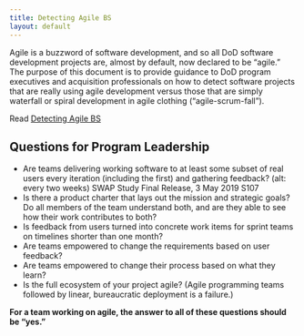 ```yaml
---
title: Detecting Agile BS
layout: default
---
```


Agile is a buzzword of software development, and so all DoD software development projects are, almost by default, now declared to be “agile.” The purpose of this document is to provide guidance to DoD program executives and acquisition professionals on how to detect software projects that are really using agile development versus those that are simply waterfall or spiral development in agile clothing (“agile-scrum-fall”). 

Read [Detecting Agile BS](https://media.defense.gov/2019/May/02/2002127286/-1/-1/0/DIBGUIDEDETECTINGAGILEBS.PDF)


## Questions for Program Leadership
- Are teams delivering working software to at least some subset of real users every iteration (including the first) and gathering feedback? (alt: every two weeks) SWAP Study Final Release, 3 May 2019 S107
- Is there a product charter that lays out the mission and strategic goals? Do all members of the team understand both, and are they able to see how their work contributes to both?
- Is feedback from users turned into concrete work items for sprint teams on timelines shorter than one month?
- Are teams empowered to change the requirements based on user feedback?
- Are teams empowered to change their process based on what they learn?
- Is the full ecosystem of your project agile? (Agile programming teams followed by linear, bureaucratic deployment is a failure.)

**For a team working on agile, the answer to all of these questions should be “yes.”**
